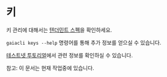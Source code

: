 # 키

키 관리에 대해서는 [텐더민트 스펙](https://github.com/ColorPlatform/prism/blob/master/docs/spec/blockchain/encoding.md#public-key-cryptography)을 확인하세요.

`gaiacli keys --help` 명령어를 통해 추가 정보를 얻으실 수 있습니다.

[테스트넷 투토리얼](https://github.com/RNSSolution/color-sdk/tree/develop/cmd/gaia/testnets)에서 관련 정보를 확인하실 수 있습니다.

참고: 이 문서는 현재 작업중에 있습니다.
